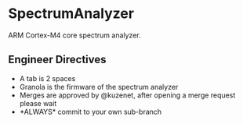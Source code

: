 # SpectrumAnalyzer
 ARM Cortex-M4 core spectrum analyzer.
 
 ## Engineer Directives
 <ul>
  <li>A tab is 2 spaces</li>
  <li>Granola is the firmware of the spectrum analyzer</li>
  <li>Merges are approved by @kuzenet, after opening a merge request please wait</li>
  <li>*ALWAYS* commit to your own sub-branch</li>
 </ul>
 
 
